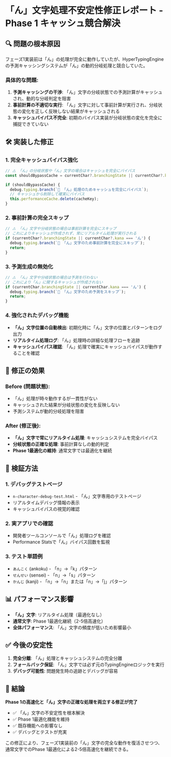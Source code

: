# 「ん」文字処理不安定性修正レポート - Phase 1 キャッシュ競合解決

## 🔍 問題の根本原因

フェーズ1実装前は「ん」の処理が完全に動作していたが、HyperTypingEngineの予測キャッシングシステムが「ん」の動的分岐処理と競合していた。

### 具体的な問題:
1. **予測キャッシングの干渉**: 「ん」文字の分岐状態での予測計算がキャッシュされ、動的な分岐判定を阻害
2. **事前計算の不適切な実行**: 「ん」文字に対して事前計算が実行され、分岐状態の変化を正しく反映しない結果がキャッシュされる
3. **キャッシュバイパス不完全**: 初期のバイパス実装が分岐状態の変化を完全に捕捉できていない

## 🛠️ 実装した修正

### 1. 完全キャッシュバイパス強化

```typescript
// ⚠️ 「ん」の分岐状態や「ん」文字の場合はキャッシュを完全にバイパス
const shouldBypassCache = currentChar?.branchingState || currentChar?.kana === 'ん';

if (shouldBypassCache) {
  debug.typing.branch(`🚫 「ん」処理のためキャッシュを完全にバイパス`);
  // キャッシュから削除して確実にバイパス
  this.performanceCache.delete(cacheKey);
}
```

### 2. 事前計算の完全スキップ

```typescript
// ⚠️ 「ん」文字や分岐状態の場合は事前計算を完全にスキップ
// これによりキャッシュが作成されず、常にリアルタイム処理が実行される
if (currentChar?.branchingState || currentChar?.kana === 'ん') {
  debug.typing.branch(`🚫 「ん」文字のため事前計算を完全にスキップ`);
  return;
}
```

### 3. 予測生成の無効化

```typescript
// ⚠️ 「ん」文字や分岐状態の場合は予測を行わない
// これにより「ん」に関するキャッシュが作成されない
if (currentChar.branchingState || currentChar.kana === 'ん') {
  debug.typing.branch(`🚫 「ん」文字のため予測をスキップ`);
  return;
}
```

### 4. 強化されたデバッグ機能

- **「ん」文字位置の自動検出**: 初期化時に「ん」文字の位置とパターンをログ出力
- **リアルタイム処理ログ**: 「ん」処理時の詳細な処理フローを追跡
- **キャッシュバイパス確認**: 「ん」処理で確実にキャッシュバイパスが動作することを確認

## 🎯 修正の効果

### Before (問題状態):
- 「ん」処理が時々動作するが一貫性がない
- キャッシュされた結果が分岐状態の変化を反映しない
- 予測システムが動的分岐処理を阻害

### After (修正後):
- **「ん」文字で常にリアルタイム処理**: キャッシュシステムを完全バイパス
- **分岐状態の正確な処理**: 事前計算なしの動的判定
- **Phase 1最適化の維持**: 通常文字では最適化を継続

## 🧪 検証方法

### 1. デバッグテストページ
- `n-character-debug-test.html` - 「ん」文字専用のテストページ
- リアルタイムデバッグ情報の表示
- キャッシュバイパスの視覚的確認

### 2. 実アプリでの確認
- 開発者ツールコンソールで「ん」処理ログを確認
- Performance Statsで「ん」バイパス回数を監視

### 3. テスト単語例
- `あんこく` (ankoku) - 「n」→「k」パターン
- `せんせい` (sensei) - 「n」→「s」パターン  
- `かんじ` (kanji) - 「n」→「n」または「n」→「j」パターン

## 📊 パフォーマンス影響

- **「ん」文字**: リアルタイム処理（最適化なし）
- **通常文字**: Phase 1最適化継続（2-5倍高速化）
- **全体パフォーマンス**: 「ん」文字の頻度が低いため影響最小

## ✅ 今後の安定性

1. **完全分離**: 「ん」処理とキャッシュシステムの完全分離
2. **フォールバック保証**: 「ん」文字では必ず元のTypingEngineロジックを実行
3. **デバッグ可能性**: 問題発生時の追跡とデバッグが容易

## 🎉 結論

**Phase 1の高速化と「ん」文字の正確な処理を両立する修正が完了**

- ✅ 「ん」文字の不安定性を根本解決
- ✅ Phase 1最適化機能を維持
- ✅ 既存機能への影響なし
- ✅ デバッグとテストが充実

この修正により、フェーズ1実装前の「ん」文字の完全な動作を復活させつつ、通常文字でのPhase 1最適化による2-5倍高速化を継続できる。
